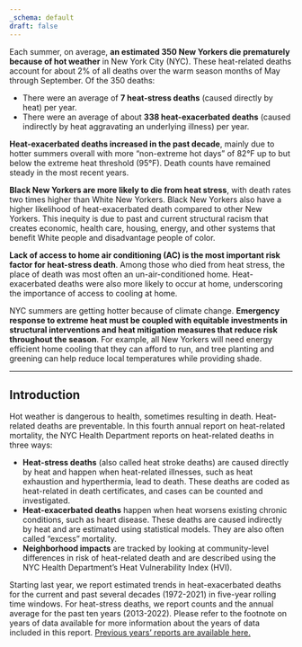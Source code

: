 ```yaml
---
_schema: default
draft: false
---
```

Each summer, on average, **an estimated 350 New Yorkers die prematurely because of hot weather** in New York City (NYC). These heat-related deaths account for about 2% of all deaths over the warm season months of May through September. Of the 350 deaths:

* There were an average of **7 heat-stress deaths** (caused directly by heat) per year.
* There were an average of about **338 heat-exacerbated deaths** (caused indirectly by heat aggravating an underlying illness) per year.

**Heat-exacerbated deaths increased in the past decade**, mainly due to hotter summers overall with more “non-extreme hot days” of 82°F up to but below the extreme heat threshold (95°F). Death counts have remained steady in the most recent years.

**Black New Yorkers are more likely to die from heat stress**, with death rates two times higher than White New Yorkers. Black New Yorkers also have a higher likelihood of heat-exacerbated death compared to other New Yorkers. This inequity is due to past and current structural racism that creates economic, health care, housing, energy, and other systems that benefit White people and disadvantage people of color.

**Lack of access to home air conditioning (AC) is the most important risk factor for heat-stress death**. Among those who died from heat stress, the place of death was most often an un-air-conditioned home. Heat-exacerbated deaths were also more likely to occur at home, underscoring the importance of access to cooling at home.

NYC summers are getting hotter because of climate change. **Emergency response to extreme heat must be coupled with equitable investments in structural interventions and heat mitigation measures that reduce risk throughout the season**. For example, all New Yorkers will need energy efficient home cooling that they can afford to run, and tree planting and greening can help reduce local temperatures while providing shade. 

---

## Introduction

Hot weather is dangerous to health, sometimes resulting in death. Heat-related deaths are preventable. In this fourth annual report on heat-related mortality, the NYC Health Department reports on heat-related deaths in three ways:

* **Heat-stress deaths** (also called heat stroke deaths) are caused directly by heat and happen when heat-related illnesses, such as heat exhaustion and hyperthermia, lead to death. These deaths are coded as heat-related in death certificates, and cases can be counted and investigated.
* **Heat-exacerbated deaths** happen when heat worsens existing chronic conditions, such as heart disease. These deaths are caused indirectly by heat and are estimated using statistical models. They are also often called “excess” mortality.
* **Neighborhood impacts** are tracked by looking at community-level differences in risk of heat-related death and are described using the NYC Health Department’s Heat Vulnerability Index (HVI).

Starting last year, we report estimated trends in heat-exacerbated deaths for the current and past several decades (1972-2021) in five-year rolling time windows. For heat-stress deaths, we report counts and the annual average for the past ten years (2013-2022). Please refer to the footnote on years of data available for more information about the years of data included in this report. [Previous years’ reports are available here.](https://a816-dohbesp.nyc.gov/IndicatorPublic/key-topics/climatehealth/heat-report/#previous-reports)
